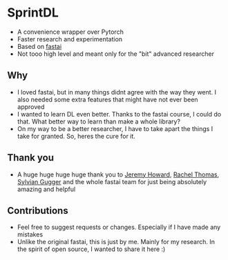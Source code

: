 # SprintDL

- A convenience wrapper over Pytorch
- Faster research and experimentation
- Based on [fastai](https://github.com/fastai)
- Not tooo high level and meant only for the "bit" advanced researcher

## Why
- I loved fastai, but in many things didnt agree with the way they went. I also needed some extra features that might have not ever been approved
- I wanted to learn DL even better. Thanks to the fastai course, I could do that. What better way to learn than make a whole library?
- On my way to be a better researcher, I have to take apart the things I take for granted. So, heres the cure for it.

## Thank you
- A huge huge huge huge thank you to [Jeremy Howard](https://scholar.google.com/scholar?q=jeremy%20howard), [Rachel Thomas](https://scholar.google.com/scholar?hl=en&as_sdt=0%2C5&q=rachel+thomas&btnG=&oq=rachel+th), [Sylvian Gugger](https://scholar.google.com/scholar?hl=en&as_sdt=0%2C5&q=S+gugger&btnG=) and the whole fastai team for just being absolutely amazing and helpful

## Contributions
- Feel free to suggest requests or changes. Especially if I have made any mistakes
- Unlike the original fastai, this is just by me. Mainly for my research. In the spirit of open source, I wanted to share it here :)

